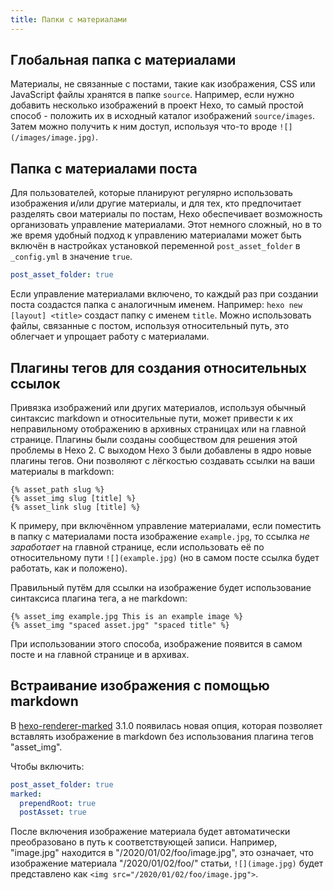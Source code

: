 ```yaml
---
title: Папки с материалами
---
```


## Глобальная папка с материалами

Материалы, не связанные с постами, такие как изображения, CSS или JavaScript файлы хранятся в папке `source`. Например, если нужно добавить несколько изображений в проект Hexo, то самый простой способ - положить их в исходный каталог изображений `source/images`. Затем можно получить к ним доступ, используя что-то вроде `![](/images/image.jpg)`.

## Папка с материалами поста

Для пользователей, которые планируют регулярно использовать изображения и/или другие материалы, и для тех, кто предпочитает разделять свои материалы по постам, Hexo обеспечивает возможность организовать управление материалами. Этот немного сложный, но в то же время удобный подход к управлению материалами может быть включён в настройках установкой переменной `post_asset_folder` в `_config.yml` в значение `true`.

```yaml _config.yml
post_asset_folder: true
```

Если управление материалами включено, то каждый раз при создании поста создастся папка с аналогичным именем. Например: `hexo new [layout] <title>` создаст папку с именем `title`. Можно использовать файлы, связанные с постом, используя относительный путь, это облегчает и упрощает работу с материалами.

## Плагины тегов для создания относительных ссылок

Привязка изображений или других материалов, используя обычный синтаксис markdown и относительные пути, может привести к их неправильному отображению в архивных страницах или на главной странице. Плагины были созданы сообществом для решения этой проблемы в Hexo 2. С выходом Hexo 3 были добавлены в ядро новые плагины тегов. Они позволяют с лёгкостью создавать ссылки на ваши материалы в markdown:

```
{% asset_path slug %}
{% asset_img slug [title] %}
{% asset_link slug [title] %}
```

К примеру, при включённом управление материалами, если поместить в папку с материалами поста изображение `example.jpg`, то ссылка _не заработает_ на главной странице, если использовать её по относительному пути `![](example.jpg)` (но в самом посте ссылка будет работать, как и положено).

Правильный путём для ссылки на изображение будет использование синтаксиса плагина тега, а не markdown:

```
{% asset_img example.jpg This is an example image %}
{% asset_img "spaced asset.jpg" "spaced title" %}
```

При использовании этого способа, изображение появится в самом посте и на главной странице и в архивах.

## Встраивание изображения с помощью markdown

В [hexo-renderer-marked](https://github.com/hexojs/hexo-renderer-marked) 3.1.0 появилась новая опция, которая позволяет вставлять изображение в markdown без использования плагина тегов "asset_img".

Чтобы включить:

```yml _config.yml
post_asset_folder: true
marked:
  prependRoot: true
  postAsset: true
```

После включения изображение материала будет автоматически преобразовано в путь к соответствующей записи. Например, "image.jpg" находится в "/2020/01/02/foo/image.jpg", это означает, что изображение материала "/2020/01/02/foo/" статьи, `![](image.jpg)` будет представлено как `<img src="/2020/01/02/foo/image.jpg">`.
